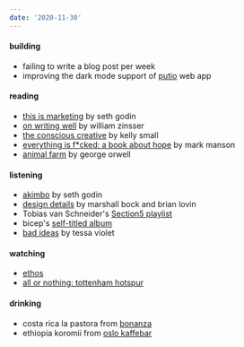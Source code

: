 ```yaml
---
date: '2020-11-30'
---
```


#### building

- failing to write a blog post per week
- improving the dark mode support of [putio](https://put.io) web app

#### reading

- [this is marketing](../books/this-is-marketing.md) by seth godin
- [on writing well](../books/on-writing-well.md) by william zinsser
- [the conscious creative](../books/the-conscious-creative.md) by kelly small
- [everything is f\*cked: a book about hope](https://markmanson.net/books/everything-is-fucked) by mark manson
- [animal farm](../books/animal-farm.md) by george orwell

#### listening

- [akimbo](https://www.akimbo.link) by seth godin
- [design details](https://designdetails.fm) by marshall bock and brian lovin
- Tobias van Schneider's [Section5 playlist](https://open.spotify.com/album/4psDRFbIlUM1KUb1omccXo?si=I1V9iF0oRD2RlAK6rhrmtA)
- bicep's [self-titled album](https://open.spotify.com/album/4psDRFbIlUM1KUb1omccXo?si=I1V9iF0oRD2RlAK6rhrmtA)
- [bad ideas](https://open.spotify.com/album/39y7WSuhOKLmxWP7ElwWFl?si=J_8iY29ITUCozs4-WpcHgg) by tessa violet

#### watching

- [ethos](https://www.imdb.com/title/tt11301642/)
- [all or nothing: tottenham hotspur](https://www.imdb.com/title/tt11188556)

#### drinking

- costa rica la pastora from [bonanza](../notes/coffee-bean-package-not-perfect.md)
- ethiopia koromii from [oslo kaffebar](../notes/coffee-bean-package-perfect.md)
